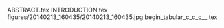 ABSTRACT.tex
INTRODUCTION.tex
figures/20140213_160435/20140213_160435.jpg
begin_tabular_c_c_c__.tex
